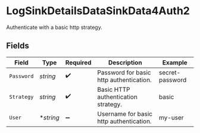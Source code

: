 # LogSinkDetailsDataSinkData4Auth2

Authenticate with a basic http strategy.


## Fields

| Field                                   | Type                                    | Required                                | Description                             | Example                                 |
| --------------------------------------- | --------------------------------------- | --------------------------------------- | --------------------------------------- | --------------------------------------- |
| `Password`                              | *string*                                | :heavy_check_mark:                      | Password for basic http authentication. | secret-password                         |
| `Strategy`                              | *string*                                | :heavy_check_mark:                      | Basic HTTP authentication strategy.     | basic                                   |
| `User`                                  | **string*                               | :heavy_minus_sign:                      | Username for basic http authentication. | my-user                                 |